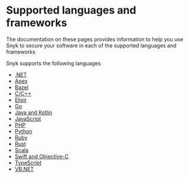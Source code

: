 # Supported languages and frameworks

The documentation on these pages provides information to help you use Snyk to secure your software in each of the supported languages and frameworks

Snyk supports the following languages

* [.NET](.net/)
* [Apex](apex.md)
* [Bazel](bazel.md)
* [C/C++](c-c++/)
* [Elixir](elixir.md)
* [Go](go.md)
* [Java and Kotlin](java-and-kotlin/)
* [JavaScript](javascript/)
* [PHP](php.md)
* [Python](python.md)
* [Ruby](ruby.md)
* [Rust](rust.md)
* [Scala](scala.md)
* [Swift and Objective-C](swift-and-objective-c.md)
* [TypeScript](typescript.md)
* [VB.NET](vb.net.md)
